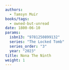 ```yaml
---
authors:
  - Tamsyn Muir
books/tags:
  - owned-but-unread
date: 1800-06-10
params:
  isbn13: "9781250899132"
  series: "The Locked Tomb"
  series_order: "3"
  year: "2023"
title: Nona The Ninth
weight: 1
---
```


<!--more-->
